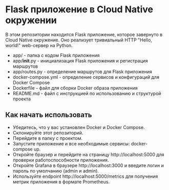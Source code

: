 # Flask приложение в Cloud Native окружении

В этом репозитории находится Flask приложение, которое завернуто в Cloud Native окружение. Оно реализует тривиальный HTTP "Hello, world!" web-сервер на Python.

* app/ - папка с кодом Flask приложения
* app/__init__.py - инициализация Flask приложения и регистрация маршрутов
* app/routes.py - определение маршрутов для Flask приложения
* docker-compose.yml - определение сервисов и конфигураций для Docker Compose
* Dockerfile - файл для сборки Docker образа приложения
* README.md - файл с инструкцией по использованию и структурой проекта

## Как начать использовать

* Убедитесь, что у вас установлен Docker и Docker Compose.
* Склонируйте этот репозиторий.
* Перейдите в папку с проектом.
* Запустите приложение и все необходимые сервисы: docker-compose up.
* Откройте браузер и перейдите на страницу http://localhost:5000 для проверки работоспособности приложения.
* Откройте Grafana в браузере http://localhost:3000 и введите логин и пароль по умолчанию (admin и admin).
* Используйте endpoint http://localhost:5000/metrics для получения метрик приложения в формате Prometheus.

